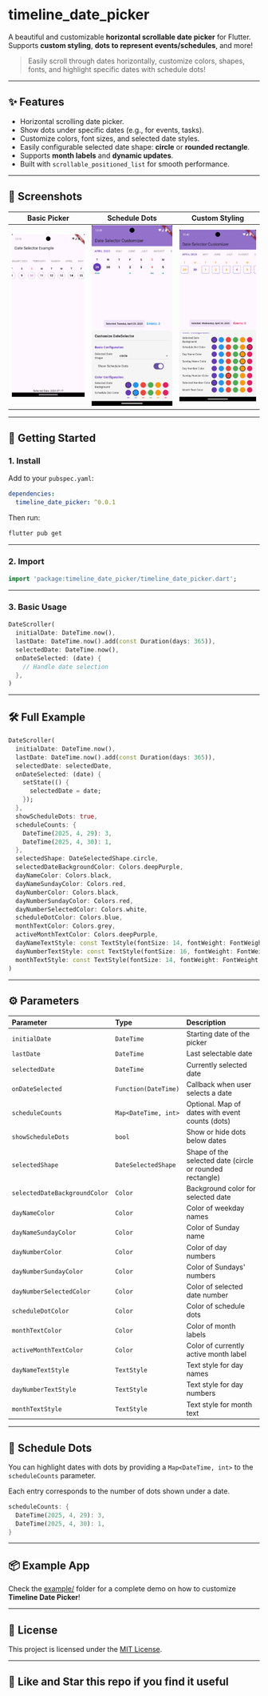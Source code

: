 # timeline_date_picker

A beautiful and customizable **horizontal scrollable date picker** for Flutter.  
Supports **custom styling**, **dots to represent events/schedules**, and more!

> Easily scroll through dates horizontally, customize colors, shapes, fonts, and highlight specific dates with schedule dots!

---

## ✨ Features

- Horizontal scrolling date picker.
- Show dots under specific dates (e.g., for events, tasks).
- Customize colors, font sizes, and selected date styles.
- Easily configurable selected date shape: **circle** or **rounded rectangle**.
- Supports **month labels** and **dynamic updates**.
- Built with `scrollable_positioned_list` for smooth performance.

---

## 📸 Screenshots

| Basic Picker | Schedule Dots | Custom Styling |
|:------------:|:-------------:|:--------------:|
| ![Basic Picker](example/images/1.png) | ![Schedule Dots](example/images/2.png) | ![Custom Styling](example/images/3.png) |

---

## 🚀 Getting Started

### 1. Install

Add to your `pubspec.yaml`:

```yaml
dependencies:
  timeline_date_picker: ^0.0.1
```

Then run:

```bash
flutter pub get
```

---

### 2. Import

```dart
import 'package:timeline_date_picker/timeline_date_picker.dart';
```

---

### 3. Basic Usage

```dart
DateScroller(
  initialDate: DateTime.now(),
  lastDate: DateTime.now().add(const Duration(days: 365)),
  selectedDate: DateTime.now(),
  onDateSelected: (date) {
    // Handle date selection
  },
)
```

---

## 🛠 Full Example

```dart
DateScroller(
  initialDate: DateTime.now(),
  lastDate: DateTime.now().add(const Duration(days: 365)),
  selectedDate: selectedDate,
  onDateSelected: (date) {
    setState(() {
      selectedDate = date;
    });
  },
  showScheduleDots: true,
  scheduleCounts: {
    DateTime(2025, 4, 29): 3,
    DateTime(2025, 4, 30): 1,
  },
  selectedShape: DateSelectedShape.circle,
  selectedDateBackgroundColor: Colors.deepPurple,
  dayNameColor: Colors.black,
  dayNameSundayColor: Colors.red,
  dayNumberColor: Colors.black,
  dayNumberSundayColor: Colors.red,
  dayNumberSelectedColor: Colors.white,
  scheduleDotColor: Colors.blue,
  monthTextColor: Colors.grey,
  activeMonthTextColor: Colors.deepPurple,
  dayNameTextStyle: const TextStyle(fontSize: 14, fontWeight: FontWeight.w500),
  dayNumberTextStyle: const TextStyle(fontSize: 16, fontWeight: FontWeight.bold),
  monthTextStyle: const TextStyle(fontSize: 14, fontWeight: FontWeight.w500),
)
```

---

## ⚙️ Parameters

| Parameter | Type | Description |
| :--- | :--- | :--- |
| `initialDate` | `DateTime` | Starting date of the picker |
| `lastDate` | `DateTime` | Last selectable date |
| `selectedDate` | `DateTime` | Currently selected date |
| `onDateSelected` | `Function(DateTime)` | Callback when user selects a date |
| `scheduleCounts` | `Map<DateTime, int>` | Optional. Map of dates with event counts (dots) |
| `showScheduleDots` | `bool` | Show or hide dots below dates |
| `selectedShape` | `DateSelectedShape` | Shape of the selected date (circle or rounded rectangle) |
| `selectedDateBackgroundColor` | `Color` | Background color for selected date |
| `dayNameColor` | `Color` | Color of weekday names |
| `dayNameSundayColor` | `Color` | Color of Sunday name |
| `dayNumberColor` | `Color` | Color of day numbers |
| `dayNumberSundayColor` | `Color` | Color of Sundays' numbers |
| `dayNumberSelectedColor` | `Color` | Color of selected date number |
| `scheduleDotColor` | `Color` | Color of schedule dots |
| `monthTextColor` | `Color` | Color of month labels |
| `activeMonthTextColor` | `Color` | Color of currently active month label |
| `dayNameTextStyle` | `TextStyle` | Text style for day names |
| `dayNumberTextStyle` | `TextStyle` | Text style for day numbers |
| `monthTextStyle` | `TextStyle` | Text style for month text |

---

## 📅 Schedule Dots

You can highlight dates with dots by providing a `Map<DateTime, int>` to the `scheduleCounts` parameter.

Each entry corresponds to the number of dots shown under a date.

```dart
scheduleCounts: {
  DateTime(2025, 4, 29): 3,
  DateTime(2025, 4, 30): 1,
}
```

---

## 📦 Example App

Check the [example/](example/) folder for a complete demo on how to customize **Timeline Date Picker**!

---

## 📄 License

This project is licensed under the [MIT License](LICENSE).

---

## 🌟 Like and Star this repo if you find it useful
